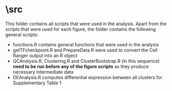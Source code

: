 # \src
This folder contains all scripts that were used in the analysis. 
Apart from the scripts that were used for each figure, the folder contains the following general scripts:

- functions.R contains general functions that were used in the analysis
- getTFcheckpoint.R and PrepareData.R were used to convert the Cell Ranger output into an R object
- QCAnalysis.R, Clustering.R and ClusterBootstrap.R (in this sequence) **need to be run before any of the figure scripts** as they produce necessary intermediate data
- DEAnalysis.R computes differential expression between all clusters for Supplementary Table 1
